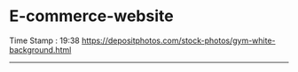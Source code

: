 # E-commerce-website

Time Stamp : 19:38
https://depositphotos.com/stock-photos/gym-white-background.html
<hr>
